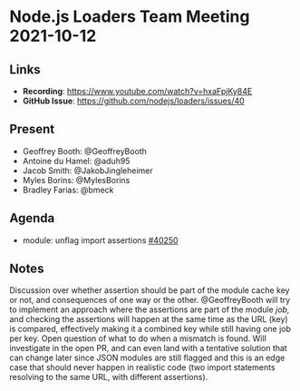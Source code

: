 # Node.js  Loaders Team Meeting 2021-10-12

## Links

* **Recording**: https://www.youtube.com/watch?v=hxaFpjKy84E
* **GitHub Issue**: https://github.com/nodejs/loaders/issues/40

## Present

* Geoffrey Booth: @GeoffreyBooth
* Antoine du Hamel: @aduh95
* Jacob Smith: @JakobJingleheimer
* Myles Borins: @MylesBorins
* Bradley Farias: @bmeck

## Agenda

* module: unflag import assertions [#40250](https://github.com/nodejs/node/pull/40250)

## Notes

Discussion over whether assertion should be part of the module cache key or not, and consequences of one way or the other. @GeoffreyBooth will try to implement an approach where the assertions are part of the module _job,_ and checking the assertions will happen at the same time as the URL (key) is compared, effectively making it a combined key while still having one job per key. Open question of what to do when a mismatch is found. Will investigate in the open PR, and can even land with a tentative solution that can change later since JSON modules are still flagged and this is an edge case that should never happen in realistic code (two import statements resolving to the same URL, with different assertions).
